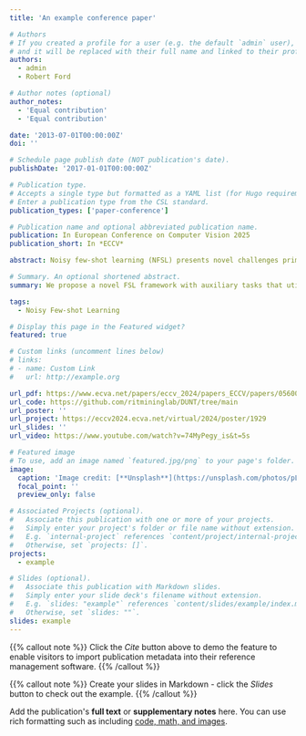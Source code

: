 ```yaml
---
title: 'An example conference paper'

# Authors
# If you created a profile for a user (e.g. the default `admin` user), write the username (folder name) here
# and it will be replaced with their full name and linked to their profile.
authors:
  - admin
  - Robert Ford

# Author notes (optional)
author_notes:
  - 'Equal contribution'
  - 'Equal contribution'

date: '2013-07-01T00:00:00Z'
doi: ''

# Schedule page publish date (NOT publication's date).
publishDate: '2017-01-01T00:00:00Z'

# Publication type.
# Accepts a single type but formatted as a YAML list (for Hugo requirements).
# Enter a publication type from the CSL standard.
publication_types: ['paper-conference']

# Publication name and optional abbreviated publication name.
publication: In European Conference on Computer Vision 2025
publication_short: In *ECCV*

abstract: Noisy few-shot learning (NFSL) presents novel challenges primarily due to the interplay between noisy labels and limited training data. While data cleansing offers a viable solution to address noisy labels in the general learning settings, it exacerbates information loss in FSL due to limited training data, resulting in inadequate model training. To best recover the underlying task manifold corrupted by the noisy labels, we resort to learning from uniquely designed  unsupervised auxiliary tasks to compensate for information loss. Using unsupervised tasks can effectively avoid additional annotation costs and minimize the risk of introducing additional label noises. However, a randomly constructed unsupervised task may misguide the model to learn sample-specific features that are likely to compromise the primary few-shot learning task due to the noisy weak learning signals. We propose to conduct novel auxiliary task selection to ensure the intra-diversity among the unlabeled samples within a task. Domain invariant features are then learned from carefully constructed auxiliary tasks to best recover the original data manifold. We conduct a theoretical analysis to derive novel generalization bounds for learning with auxiliary tasks. Extensive experiments are conducted to demonstrate that our method outperforms existing noisy few-shot learning methods under various in-domain and cross-domain few-shot classification benchmarks. 

# Summary. An optional shortened abstract.
summary: We propose a novel FSL framework with auxiliary tasks that utilize carefully selected unlabeled data under noisy settings.

tags:
  - Noisy Few-shot Learning

# Display this page in the Featured widget?
featured: true

# Custom links (uncomment lines below)
# links:
# - name: Custom Link
#   url: http://example.org

url_pdf: https://www.ecva.net/papers/eccv_2024/papers_ECCV/papers/05600.pdf
url_code: https://github.com/ritmininglab/DUNT/tree/main
url_poster: ''
url_project: https://eccv2024.ecva.net/virtual/2024/poster/1929
url_slides: ''
url_video: https://www.youtube.com/watch?v=74MyPegy_is&t=5s

# Featured image
# To use, add an image named `featured.jpg/png` to your page's folder.
image:
  caption: 'Image credit: [**Unsplash**](https://unsplash.com/photos/pLCdAaMFLTE)'
  focal_point: ''
  preview_only: false

# Associated Projects (optional).
#   Associate this publication with one or more of your projects.
#   Simply enter your project's folder or file name without extension.
#   E.g. `internal-project` references `content/project/internal-project/index.md`.
#   Otherwise, set `projects: []`.
projects:
  - example

# Slides (optional).
#   Associate this publication with Markdown slides.
#   Simply enter your slide deck's filename without extension.
#   E.g. `slides: "example"` references `content/slides/example/index.md`.
#   Otherwise, set `slides: ""`.
slides: example
---
```


{{% callout note %}}
Click the _Cite_ button above to demo the feature to enable visitors to import publication metadata into their reference management software.
{{% /callout %}}

{{% callout note %}}
Create your slides in Markdown - click the _Slides_ button to check out the example.
{{% /callout %}}

Add the publication's **full text** or **supplementary notes** here. You can use rich formatting such as including [code, math, and images](https://docs.hugoblox.com/content/writing-markdown-latex/).
